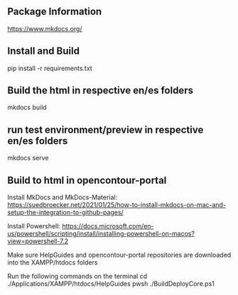 ## Package Information

https://www.mkdocs.org/

## Install and Build
pip install -r requirements.txt

## Build the html in respective en/es folders
mkdocs build

## run test environment/preview in respective en/es folders
mkdocs serve

## Build to html in opencontour-portal
Install MkDocs and MkDocs-Material:
https://suedbroecker.net/2021/01/25/how-to-install-mkdocs-on-mac-and-setup-the-integration-to-github-pages/

Install Powershell:
https://docs.microsoft.com/en-us/powershell/scripting/install/installing-powershell-on-macos?view=powershell-7.2

Make sure HelpGuides and opencontour-portal repositories are downloaded into the XAMPP/htdocs folders

Run the following commands on the terminal
cd ./Applications/XAMPP/htdocs/HelpGuides
pwsh ./BuildDeployCore.ps1

